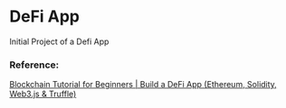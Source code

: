 # DeFi App
Initial Project of a Defi App

### Reference: 

[Blockchain Tutorial for Beginners | Build a DeFi App (Ethereum, Solidity, Web3.js & Truffle)](https://www.youtube.com/watch?v=CgXQC4dbGUE)
